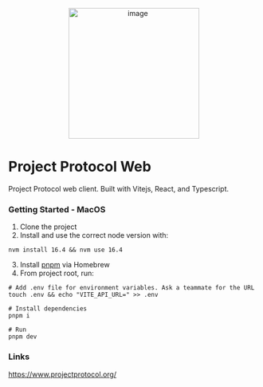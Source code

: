 <p align="center">
<img width="262" alt="image" src="https://github.com/ProjectProtocol/project-protocol-web/assets/6488787/9ac2dba3-0eeb-4e6c-aec6-c595522605d3" style="margin: 0 auto;">
</p>

# Project Protocol Web

Project Protocol web client. Built with Vitejs, React, and Typescript.

### Getting Started - MacOS

1. Clone the project
2. Install and use the correct node version with:

```shell
nvm install 16.4 && nvm use 16.4
```

3. Install [pnpm](https://pnpm.io/installation#using-homebrew) via Homebrew
4. From project root, run:

```shell
# Add .env file for environment variables. Ask a teammate for the URL
touch .env && echo "VITE_API_URL=" >> .env

# Install dependencies
pnpm i

# Run
pnpm dev
```

### Links

https://www.projectprotocol.org/
